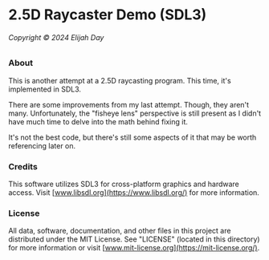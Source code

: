 # 2.5D Raycaster Demo (SDL3)

###### Copyright © 2024 Elijah Day

### About

This is another attempt at a 2.5D raycasting program.  This time, it's
implemented in SDL3.

There are some improvements from my last attempt.  Though, they aren't many.
Unfortunately, the "fisheye lens" perspective is still present as I didn't have
much time to delve into the math behind fixing it.

It's not the best code, but there's still some aspects of it that may be worth
referencing later on.

### Credits

This software utilizes SDL3 for cross-platform graphics and hardware
access.  Visit [www.libsdl.org](https://www.libsdl.org/) for more information.

### License

All data, software, documentation, and other files in this project are
distributed under the MIT License.  See "LICENSE" (located in this directory)
for more information or visit [www.mit-license.org](https://mit-license.org/).
